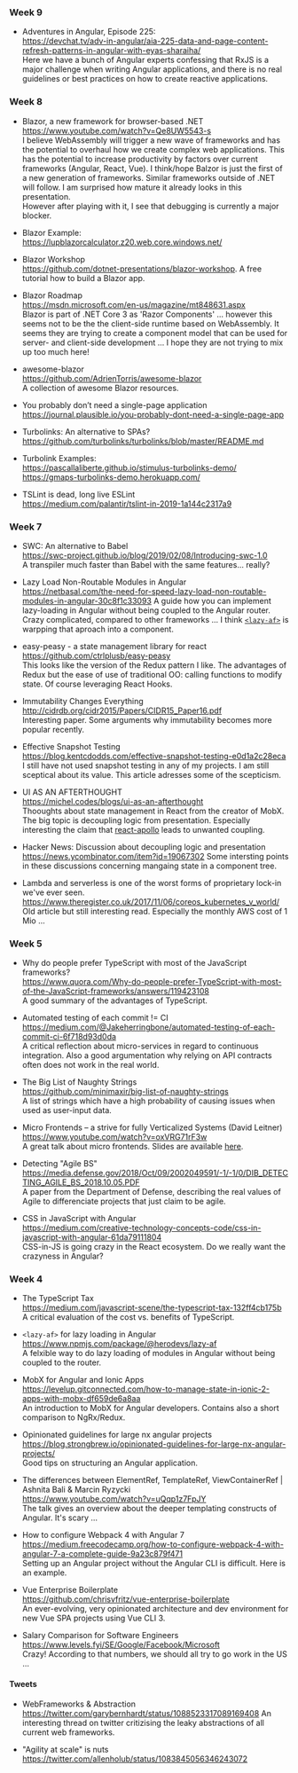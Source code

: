 ### Week 9

- Adventures in Angular, Episode 225:  
https://devchat.tv/adv-in-angular/aia-225-data-and-page-content-refresh-patterns-in-angular-with-eyas-sharaiha/  
Here we have a bunch of Angular experts confessing that RxJS is a major challenge when writing Angular applications, and there is no real guidelines or best practices on how to create reactive applications.

### Week 8

- Blazor, a new framework for browser-based .NET  
https://www.youtube.com/watch?v=Qe8UW5543-s  
I believe WebAssembly will trigger a new wave of frameworks and has the potential to overhaul how we create complex web applications. 
This has the potential to increase productivity by factors over current frameworks (Angular, React, Vue).
I think/hope Balzor is just the first of a new generation of frameworks. Similar frameworks outside of .NET will follow.
I am surprised how mature it already looks in this presentation.  
However after playing with it, I see that debugging is currently a major blocker.

- Blazor Example:  
https://lupblazorcalculator.z20.web.core.windows.net/

- Blazor Workshop  
https://github.com/dotnet-presentations/blazor-workshop. 
A free tutorial how to build a Blazor app. 

- Blazor Roadmap  
https://msdn.microsoft.com/en-us/magazine/mt848631.aspx  
Blazor is part of .NET Core 3 as 'Razor Components' ... however this seems not to be the the client-side runtime based on WebAssembly. It seems they are trying to create a component model that can be used for server- and client-side development ... I hope they are not trying to mix up too much here!

- awesome-blazor  
https://github.com/AdrienTorris/awesome-blazor  
A collection of awesome Blazor resources.

- You probably don’t need a single-page application
https://journal.plausible.io/you-probably-dont-need-a-single-page-app


- Turbolinks: An alternative to SPAs?  
https://github.com/turbolinks/turbolinks/blob/master/README.md

- Turbolink Examples:  
https://pascallaliberte.github.io/stimulus-turbolinks-demo/  
https://gmaps-turbolinks-demo.herokuapp.com/  

- TSLint is dead, long live ESLint  
https://medium.com/palantir/tslint-in-2019-1a144c2317a9


### Week 7
- SWC: An alternative to Babel  
https://swc-project.github.io/blog/2019/02/08/Introducing-swc-1.0  
A transpiler much faster than Babel with the same features... really?

- Lazy Load Non-Routable Modules in Angular  
https://netbasal.com/the-need-for-speed-lazy-load-non-routable-modules-in-angular-30c8f1c33093
A guide how you can implement lazy-loading in Angular without being coupled to the Angular router. Crazy complicated, compared to other frameworks ... I think [`<lazy-af>`](https://www.npmjs.com/package/@herodevs/lazy-af) is warpping that aproach into a component.

- easy-peasy - a state management library for react  
https://github.com/ctrlplusb/easy-peasy  
This looks like the version of the Redux pattern I like. The advantages of Redux but the ease of use of traditional OO: calling functions to modify state. Of course leveraging React Hooks.

- Immutability Changes Everything  
http://cidrdb.org/cidr2015/Papers/CIDR15_Paper16.pdf  
Interesting paper. Some arguments why immutability becomes more popular recently.

- Effective Snapshot Testing  
https://blog.kentcdodds.com/effective-snapshot-testing-e0d1a2c28eca  
I still have not used snapshot testing in any of my projects. I am still sceptical about its value. This article adresses some of the scepticism.

- UI AS AN AFTERTHOUGHT  
https://michel.codes/blogs/ui-as-an-afterthought  
Thooughts about state management in React from the creator of MobX. The big topic is decoupling logic from presentation. Especially interesting the claim that [react-apollo](https://github.com/apollographql/react-apollo) leads to unwanted coupling.

- Hacker News: Discussion about decoupling logic and presentation  
https://news.ycombinator.com/item?id=19067302
Some intersting points in these discussions concerning mangaing state in a component tree.

- Lambda and serverless is one of the worst forms of proprietary lock-in we've ever seen.  
https://www.theregister.co.uk/2017/11/06/coreos_kubernetes_v_world/  
Old article but still interesting read. Especially the monthly AWS cost of 1 Mio ...



### Week 5
- Why do people prefer TypeScript with most of the JavaScript frameworks?  
https://www.quora.com/Why-do-people-prefer-TypeScript-with-most-of-the-JavaScript-frameworks/answers/119423108  
A good summary of the advantages of TypeScript.

- Automated testing of each commit != CI  
https://medium.com/@Jakeherringbone/automated-testing-of-each-commit-ci-6f718d93d0da   
A critical reflection about micro-services in regard to continuous integration. Also a good argumentation why relying on API contracts often does not work in the real world.

- The Big List of Naughty Strings  
https://github.com/minimaxir/big-list-of-naughty-strings  
A list of strings which have a high probability of causing issues when used as user-input data.

- Micro Frontends – a strive for fully Verticalized Systems (David Leitner)  
https://www.youtube.com/watch?v=oxVRG71rF3w  
A great talk about micro frontends. Slides are available [here](https://speakerdeck.com/duffleit/microfrontends-c587441e-d8e7-4883-9e14-c9dfaf8e36e3).

- Detecting "Agile BS"   
https://media.defense.gov/2018/Oct/09/2002049591/-1/-1/0/DIB_DETECTING_AGILE_BS_2018.10.05.PDF  
A paper from the Department of Defense, describing the real values of Agile to differenciate projects that just claim to be agile.

- CSS in JavaScript with Angular  
https://medium.com/creative-technology-concepts-code/css-in-javascript-with-angular-61da79111804  
CSS-in-JS is going crazy in the React ecosystem. Do we really want the crazyness in Angular?

### Week 4

- The TypeScript Tax  
https://medium.com/javascript-scene/the-typescript-tax-132ff4cb175b  
A critical evaluation of the cost vs. benefits of TypeScript.

- `<lazy-af>` for lazy loading in Angular  
https://www.npmjs.com/package/@herodevs/lazy-af  
A felxible way to do lazy loading of modules in Angular without being coupled to the router.

- MobX for Angular and Ionic Apps  
https://levelup.gitconnected.com/how-to-manage-state-in-ionic-2-apps-with-mobx-df659de6a8aa  
An introduction to MobX for Angular developers. Contains also a short comparison to NgRx/Redux.

- Opinionated guidelines for large nx angular projects  
https://blog.strongbrew.io/opinionated-guidelines-for-large-nx-angular-projects/  
Good tips on structuring an Angular application.

- The differences between ElementRef, TemplateRef, ViewContainerRef | Ashnita Bali & Marcin Ryzycki  
https://www.youtube.com/watch?v=uQqp1z7FpJY  
The talk gives an overview about the deeper templating constructs of Angular. It's scary ...

- How to configure Webpack 4 with Angular 7
https://medium.freecodecamp.org/how-to-configure-webpack-4-with-angular-7-a-complete-guide-9a23c879f471   
Setting up an Angular project without the Angular CLI is difficult. Here is an example.

- Vue Enterprise Boilerplate   
https://github.com/chrisvfritz/vue-enterprise-boilerplate  
An ever-evolving, very opinionated architecture and dev environment for new Vue SPA projects using Vue CLI 3.

- Salary Comparison for Software Engineers  
https://www.levels.fyi/SE/Google/Facebook/Microsoft  
Crazy! According to that numbers, we should all try to go work in the US ...

#### Tweets
- WebFrameworks & Abstraction   
https://twitter.com/garybernhardt/status/1088523317089169408
An interesting thread on twitter critizising the leaky abstractions of all current web frameworks.

- "Agility at scale" is nuts  
https://twitter.com/allenholub/status/1083845056346243072



